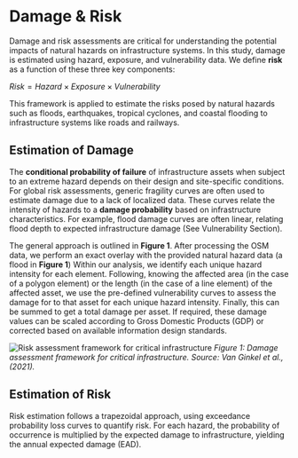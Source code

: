 # Damage & Risk

Damage and risk assessments are critical for understanding the potential impacts of natural hazards on infrastructure systems. In this study, damage is estimated using hazard, exposure, and vulnerability data. We define **risk** as a function of these three key components:

$Risk = Hazard \times Exposure \times Vulnerability$

This framework is applied to estimate the risks posed by natural hazards such as floods, earthquakes, tropical cyclones, and coastal flooding to infrastructure systems like roads and railways.

## Estimation of Damage

The **conditional probability of failure** of infrastructure assets when subject to an extreme hazard depends on their design and site-specific conditions. For global risk assessments, generic fragility curves are often used to estimate damage due to a lack of localized data. These curves relate the intensity of hazards to a **damage probability** based on infrastructure characteristics. For example, flood damage curves are often linear, relating flood depth to expected infrastructure damage (See Vulnerability Section).

The general approach is outlined in **Figure 1**. After processing the OSM data, we perform an exact overlay with the provided natural hazard data (a flood in **Figure 1**) Within our analysis, we identify each unique hazard intensity for each element. Following, knowing the affected area (in the case of a polygon element) or the length (in the case of a line element) of the affected asset, we use the pre-defined vulnerability curves to assess the damage for to that asset for each unique hazard intensity. Finally, this can be summed to get a total damage per asset. If required, these damage values can be scaled according to Gross Domestic Products (GDP) or corrected based on available information design standards.

![Risk assessment framework for critical infrastructure](https://nhess.copernicus.org/articles/21/1011/2021/nhess-21-1011-2021-f02-web.png)
*Figure 1: Damage assessment framework for critical infrastructure. Source: Van Ginkel et al., (2021).*

## Estimation of Risk

Risk estimation follows a trapezoidal approach, using exceedance probability loss curves to quantify risk. For each hazard, the probability of occurrence is multiplied by the expected damage to infrastructure, yielding the annual expected damage (EAD).




